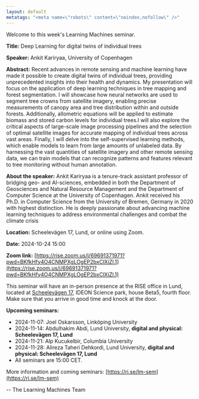```yaml
---
layout: default
metatags: "<meta name=\"robots\" content=\"noindex,nofollow\" />"
---
```

Welcome to this week's Learning Machines seminar.

**Title:** Deep Learning for digital twins of individual trees

**Speaker:** Ankit Kariryaa, University of Copenhagen

**Abstract:** Recent advances in remote sensing and machine learning have made it possible to create digital twins of individual trees, providing unprecedented insights into their health and dynamics. My presentation will focus on the application of deep learning techniques in tree mapping and forest segmentation. I will showcase how neural networks are used to segment tree crowns from satellite imagery, enabling precise measurements of canopy area and tree distribution within and outside forests. Additionally, allometric equations will be applied to estimate biomass and stored carbon levels for individual trees.I will also explore the critical aspects of large-scale image processing pipelines and the selection of optimal satellite images for accurate mapping of individual trees across vast areas. Finally, I will delve into the self-supervised learning methods, which enable models to learn from large amounts of unlabeled data. By harnessing the vast quantities of satellite imagery and other remote sensing data, we can train models that can recognize patterns and features relevant to tree monitoring without human annotation.

**About the speaker:** Ankit Kariryaa is a tenure-track assistant professor of bridging geo- and AI-sciences, embedded in both the Department of Geosciences and Natural Resource Management and the Department of Computer Science at the University of Copenhagen. Ankit received his Ph.D. in Computer Science from the University of Bremen, Germany in 2020 with highest distinction. He is deeply passionate about advancing machine learning techniques to address environmental challenges and combat the climate crisis

**Location:** Scheelevägen 17, Lund, or online using Zoom.

**Date:** 2024-10-24 15:00

**Zoom link:** [https://rise.zoom.us/j/69691371971?pwd=BKfkHfy4O4CNMPXgLOgEP2bxClXiZl.1](https://rise.zoom.us/j/69691371971?pwd=BKfkHfy4O4CNMPXgLOgEP2bxClXiZl.1)


This seminar will have an in-person presence at the RISE office in Lund, located at [Scheelevägen 17](https://maps.app.goo.gl/6uW4R8HYKZgwxe9L7), IDEON Science park, house Beta5, fourth floor. Make sure that you arrive in good time and knock at the door.


**Upcoming seminars:**

* 2024-11-07: Joel Oskarsson, Linköping University
* 2024-11-14: Abdulhakim Abdi, Lund University, **digital and physical: Scheelevägen 17, Lund**
* 2024-11-21: Alp Kucukelbir, Columbia University
* 2024-11-28: Alireza Taheri Dehkordi, Lund University, **digital and physical: Scheelevägen 17, Lund**
* All seminars are 15:00 CET.

More information and coming seminars: [https://ri.se/lm-sem](https://ri.se/lm-sem)

-- The Learning Machines Team

